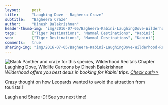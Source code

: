 ```yaml
---
layout:     post
title:      "Laughing Dove - Bagheera Craze"
subtitle:   "Bagheera Craze"
author:     "Dinesh Balakrishnan"
header-thumb-img: "img/2016-07-05/Bagheera-Kabini-LaughingDove-Wilderhood-Recitals-by-DineshBalakrishnan-thumb.jpg"
tags:       ["Tiger Destinations", "Mammal Destinations", "Kabini"]
seo: 		["Tiger Destinations", "Mammal Destinations", "Kabini"]
comments:   true
sharing-img: "img/2016-07-05/Bagheera-Kabini-LaughingDove-Wilderhood-Recitals-by-DineshBalakrishnan.jpg"
---
```



<img src="{{ site.baseurl }}/img/2016-07-05/Bagheera-Kabini-LaughingDove-Wilderhood-Recitals-by-DineshBalakrishnan.jpg" alt="Black Panther and craze for this species, Wilderhood Recitals Chapter Laughing Dove, Wildlife Cartoons by Dinesh Balakrishnan">

<em>
Wilderhood offers you best deals in booking for Kabini trips. <a href="http://www.wilderhood.com/destination/Kabini" target="_blank">Check out!>></a>
</em>

<p>
Crazy thought on how Leopards wanted to avoid the attraction from tourists!! 
</p>

<p>
Laugh and Share :D! See you next time!
</p>